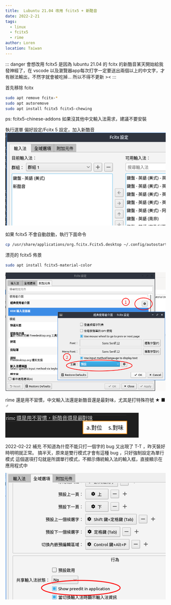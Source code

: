 ```yaml
---
title:  Lubuntu 21.04 改用 fcitx5 + 新酷音
date: 2022-2-21
tags: 
  - linux
  - fcitx5
  - rime
author: Loren
location: Taiwan
---
```


::: danger
會想改用 fcitx5 是因為 lubuntu 21.04 
的 fcitx 的新酷音某天開始給我發神經了，在 vscode 
以及瀏覽器app每次打字一定要送出兩個以上的中文字，才有辦法輸出，不然字就會被吃掉...
所以不得不更新 ><
:::

首先移除 fcitx

``` bash
sudo apt remove fcitx-*
sudo apt autoremove
sudo apt install fcitx5 fcitx5-chewing
```
ps:  fcitx5-chinese-addons 如果沒其他中文輸入法需求，建議不要安裝

執行選單 偏好設定/Fcitx 5 設定，加入新酷音
![](./fcitx5-setup.png)

如果 fcitx5 不會自動啟動，執行下面命令

``` bash
cp /usr/share/applications/org.fcitx.Fcitx5.desktop ~/.config/autostart/
```

漂亮的 fcitx5 佈景
``` bash
sudo apt install fcitx5-material-color
```
![](./fcitx5-theme.png)

rime 還是用不習慣，中文輸入法還是新酷音還是最對味，尤其是打特殊符號 ★ ■ ♂

![](./fcitx5-theme-2.png)

2022-02-22 補充
不知道為什麼不能只打一個字的 bug 又出現了 T-T ，昨天裝好時明明就正常。
搞半天，原來是雙行模式才會有這種 bug ，只好強制設定為單行模式
這個選項打勾就是所謂單行模式，不顯示傳統輸入法的輸入框，直接顯示在應用程式中

![](./fcitx5-preedit.png)








